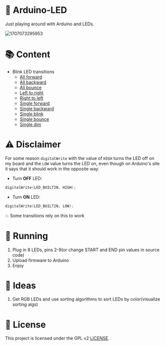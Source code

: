 # 🚨 Arduino-LED

Just playing around with Arduino and LEDs.

![1707073295953](https://github.com/Edveika/Arduino-LED/assets/113787144/224210dc-afc0-4b1b-9d4f-c1398ef482b0)

# 📚 Content

* Blink LED transitions
  * [All forward](https://github.com/Edveika/Arduino-LED/blob/main/AllForward/AllForward.md)
  * [All backward](https://github.com/Edveika/Arduino-LED/blob/main/AllBackward/AllBackward.md)
  * [All bounce](https://github.com/Edveika/Arduino-LED/blob/main/BounceAll/BounceAll.md)
  * [Left to right](https://github.com/Edveika/Arduino-LED/blob/main/LeftToRight/LeftToRight.md)
  * [Right to left](https://github.com/Edveika/Arduino-LED/blob/main/RightToLeft/RightToLeft.md)
  * [Single forward](https://github.com/Edveika/Arduino-LED/blob/main/SingleForward/SingleForward.md)
  * [Single backward](https://github.com/Edveika/Arduino-LED/blob/main/SingleBackward/SingleBackward.md)
  * [Single blink](https://github.com/Edveika/Arduino-LED/blob/main/SingleBlink/SingleBlink.md)
  * [Single bounce](https://github.com/Edveika/Arduino-LED/blob/main/SingleBounce/SingleBounce.md)
  * [Single dim](https://github.com/Edveika/Arduino-LED/blob/main/SingleDim/SingleDim.md)

# ⚠️ Disclaimer

For some reason `digitalWrite` with the value of `HIGH` turns the LED off on my board and the `LOW` value turns the LED on, even though on Arduino's site it says that it should work in the opposite way.

* Turn **OFF** LED:

```c++
digitalWrite(LED_BUILTIN, HIGH);
```
* Turn **ON** LED:

```c++
digitalWrite(LED_BUILTIN, LOW);
```

💥 Some transitions rely on this to work

# 🏃 Running

1. Plug in 8 LEDs, pins 2-9(or change START and END pin values in source code)
2. Upload firmware to Arduino
3. Enjoy

# 🧠 Ideas

1. Get RGB LEDs and use sorting algorithms to sort LEDs by color(visualize sorting algs)

# 📜 License

This project is licensed under the GPL v2 [LICENSE](LICENSE).
